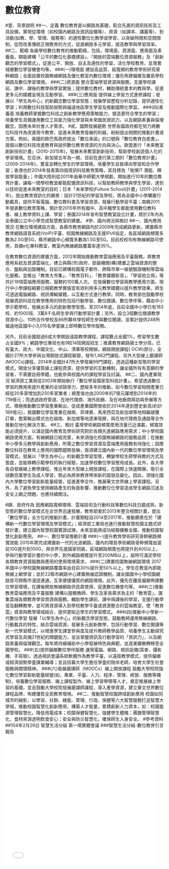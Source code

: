 # 數位教育
#壹、背景說明
##一、定義
數位教育是以網路為基礎，配合先進的資訊技術及工具設備，實現從環境（如校園內網路及資訊設備等）、資源（如課本、講義等）、到活動(如教、學、管理、服務等）的適性數位化教學或學習，以突破時間和空間限制，從而改善傳統正規教育的方式，促進網路多元學習，提高教學與學習效率。
##二、範疇
各級學校數位教育的推動範疇，包括，環境面、資源面、應用面及素養面，期能建構「公平的數位化基礎建設」、「開放的雲端數位資源服務」及「創新觀念的學習模式」，促進公平、開放、自主及適性的學習，活化學校教育，並落實城鄉數位學習機會均等。
###(一)環境面
建設高品質、超寬頻的教育學術研究骨幹網路；全面設置校園無線網路及優化教室內數位環境；優先佈建偏鄉及離島學校網路及數位學習環境。
###(二)資源面
整合雲端學習資源與服務，支援學校課前、課中、課後的教學與學習實施；提供數位教材，輔助傳統書本的教與學，促進更多元的媒體呈現及互動學習。
###(三)應用面
提供線上學習方式進修課程；發展以「學生為中心」的新觀念數位學習型態；發展學習歷程分析記錄，提供適性化學習；利用數位科技幫助弱勢與偏遠地區學生學習及推動國際化學習。
###(四)素養面
培養教師掌握數位科技之創新教學應用策略能力，營造更符合學生的學習；培養學生具備運用數位工具能力強化學習與未來國民資訊力，以及網路素養與倫理觀念，因應未來社會人才需求。
#貳、國際發展趨勢
世界各國政府都在努力將數位科技作為改進現今教育、促進未來教育發展的利器，紛紛提出相關的推動計畫或方案。例如，美國的歐巴馬政府提出「數位承諾」的口號與「數位教育白皮書」，提倡以數位科技改進教育與提供數位教育資源的方向與決心。歐盟進行「未來教室創新技術計畫」(2010-2015年)，發展未來教室創新技術，幫助學校創造個人化的學習環境。在亞洲，新加坡五年為一期，目前在進行第三期的「數位教育計畫」(2009-2014年)，豐富並轉化學生的學習環境，培養學生自我導向學習和合作學習；香港也於2014年發表第四個資訊科技教育策略，其目標為「發揮IT 潛能、釋放學習能量」；中國大陸則從2011年由華中師範大學規劃，開始進行10年的數位教育計畫，讓每一間學校教室都能配備資訊科技，以幫助教師教學與學生學習，達到以技術促進未來教室的目的；日本「未來學校(Fulture School)計畫」(2011-2014年)，提出教育資訊化的願景：設計21世紀的學習及學校，將為全國中小學購置行動載具，提供平板電腦、數位教科書及學習資源，發展行動學習平臺；南韓2011年發表數位教育策略，預計至2015年所有國中、高中職學生都能使用數位教科書、線上教學資料上課、學習；泰國2014年宣布智慧教室設立計畫，將於2年內為全泰國公立中小學完成智慧教室的建置。
#參、國內現況與檢討
##一、國內應用現況
在數位環境建設方面，各縣市教育網路均於2009年完成網路更新，建置縣市教育網路語音系統(VoIP)平臺、校園無線網路及支援IPv6協定，各區域網路頻寬多數為2.5G至5G，縣市網路中心頻寬多數為1.5G至5G。目前校校均有無線網路可使用，具備e化專科教室，教室內無線網路覆蓋率達35%。

在教育數位資源的建置方面，2012年開始推動教育雲端應用及平臺服務，將教育應用系統及資源雲端化，建立與縣(市)政府、部屬機關(構)建置之雲端資源的整合、盤點與加盟機制。目前已建構校園電子郵件、跨縣市單一帳號驗證機制等雲端化服務，並推出「教育大市集」、「教育百科」、「教育媒體影音」、「學習拍立得」等共計19項雲端應用服務，服務約100萬人次。
在發展數位學習與教學應用方面，現行中小學課程綱要已規範教學實施宜有效利用多元教學媒體以提升教學效果，師生可透過電腦網路、視訊傳輸媒體，以互動方式進行教學。同時，教育部也鼓勵學校發展資訊科技在教學應用的特色包括行動學習、數位閱讀、數位學伴等，藉由中小學示範學校，發展出多元的創新教學型態。至2014年底，目前全國中小學已有183校、約1000班、3萬8千名師生參與行動學習計畫；另外，設立3個數位閱讀教學資源中心、10所合作學校及86所夥伴學校師生參與數位閱讀，並累計提供248所偏遠地區國中小3,015名學童線上即時數位學伴服務。

另外，目前全國超過6成大學開設遠距教學課程，課程數占全國1%，修習學生數占全國9%；網路學位專班也有9校14班開設招生；推廣教育網路碩士學分班，已有臺大、政大、中國文化、中山、清華等校開辦。網路開放課程( OCW)部分，全國計27所大學參與台灣開放式課程聯盟，發布1,462門課程，另外大型線上磨課師(MOOCs)課程，2014年全國計47所大學發展99門課程，透過這種新型態的學習模式，開放分享優質線上課程資源，提供學習的互動機制，讓全國所有有意願的學習者，不需要註冊學籍，也能參與校園內的課程學習及討論。
##二、國內產業現況
經濟部工業局從2003年開始執行「數位學習國家型科技計畫」，希望透過數位學習的應用來提升產業的全球競爭力，歷經多年的推動，如今數位學習相關產業已經從20多家增加到250多家業者；總產值也由2000年的7億元躍增到2014年的719億元；而透過政府管道、在地代理商、海外拓銷、及在地廠商拜訪與參展等方式，積極推動數位學習產業輸出，促成產業國際營收於2014年達到歷史新高(約計189億元)，我國數位學習產業在越南、菲律賓、馬來西亞及新加坡等地相繼接獲訂單，整案輸出模式也在越南、新加坡等地逐漸發酵，與在地代理商及通路等合作推動在地化解決方案。
##三、檢討
臺灣學術網路頻寬使用流量已近滿載，頻寬效能必須提升，以滿足國內教育及學術研究對於各類先進網路應用需求；中小學校園網路使用方面，有線網路已經完善，未來須強化校園無線網路的服務品質；在推動中小學多元教學與創新應用，所需之數位學習資源及雲端應用服務有待強化；因應數位科技在教育上應用的國際趨勢發展，亟須建立國內新一代的數位學習環境及學習模式，發展以「學生為中心」的新觀念學習型態，轉變學校生師學與教的方式及態度，並能移轉示範學校的執行經驗，加速學校數位學習應用成長。此外，各大學各自發展線上教學課程，惟近年來大型線上開放課程，在國際上快速開展，吸引全球數百萬學生及成人學習，勢必為將來教育帶來新的面貌及變化。因此，須強化國內大學數位學習創新能量經營，促進產學合作，推展華文世界線上學習課程。另外，為了避免學生使用網路產生的負面影響，推動數位化學習造成學生網路沉迷及安全上網之問題，也應持續關注。

#肆、政府作為
因應網路寬頻環境、雲端技術及行動科技等數位科技日趨成熟，新型態的數位學習模式在全世界迅速發展，教育部爰於2013年整合相關計畫，提出「數位學習」全方位的推動計畫，計畫期程自2014至2017年，推動願景在於「建構新一代數位學習環境及學習模式」；經濟部工業局也進行推動智慧校園主題式研發計畫，建立國內智慧校園實證試煉，未來並能將成功經驗擴散全國，推動校園智慧化創新應用。
##一、數位學習推動計畫
###(一)提升教育學術研究骨幹網路頻寬效能
2015年將完成建置新一代的光波網路，國內的環島學術網路骨幹頻寬由當前10G提升到100G，與世界先進國家同級，區域網路頻寬也將提升到40G以上，參與行動學習計畫的中小學，對外網路頻寬提升至200MB以上，屆時可滿足學校各類教育資源服務與應用的使用環境需求。
###(二)建置校園無線網路環境
2017年國中小學校園無線網路覆蓋率由目前30％提升至50%以上，學生在教室內即能無線上網學習；並於22縣市網路中心建置無線認證機制，讓全國國中小學校園網路皆可跨縣市漫遊連通，互享便捷優質的網路環境。此外，優先在離島偏鄉佈建數位學習環境，在課後開放無線網路供民眾使用，促進數位機會均等。
###(三)推動教育雲端應用及平臺服務
建構以服務教師、學生及家長需求為主的「教育雲」，匯集雲端各類教育學習資源與服務，輔助學生課前、課中與課後的學習，支援行動學習及翻轉教學，並可將資源導入到學校教學平臺或資源整合的雲端教室，使「教育雲」資源與教學場域結合，提供更貼近學生的學習模式。
###(四)推動中小學新一代數位學習
發展「以學生為中心」的新觀念學習型態，鼓勵教師運用無線網路、行動載具的特性，結合雲端資源，發展多元創新教學，包括行動學習、數位閱讀等新一代學習模式，以增進學生課堂參與度及提升教師教學品質，培養學生主動探究式學習及具備21世紀的關鍵能力，並且掌握資訊及行動學習的「資訊力」，以及網路素養與倫理觀念。每年將持續補助中小學發展特色與典範，並逐漸擴散轉移至全國學校。
###(五)提供偏鄉數位學伴服務
運用電腦、網路、視訊設備(耳麥、攝影機、手寫板)，透過視訊會議系統軟體作為教學平臺，以遠距教學模式，提供偏鄉或經濟弱勢學童課業輔導；並且招募大學生擔任學童的陪伴老師，培育大學生社會服務與關懷精神。
###(六)發展磨課師（MOOCs）線上開放課程
鼓勵大學校院強化數位學習創新能量經營(如，專業、平臺、人力、程序、管理、經營、服務等機制)，培養數位學習服務、線上課程製作、線上學習帶領等人才，奠定推展線上學習的基礎。並且鼓勵大學校院發展磨課師課程，導入產學資源，建立華文世界數位課程品牌，佈建優質全民教育環境。
##二、推動智慧校園跨域創新應用
校園如同城市的縮影，以學習、社群、綠能、管理、行政、保健等六大智慧服務打造智慧大學城，推動校園智慧化創新應用，構築人才能量，累積創新人力資本，如：校園能源管理智慧化，降低用電成本；校園保健智慧化，強健學生體魄；團膳管理智慧化，食材來源透明飲食安心；安全與防災智慧化，確保師生人身安全。
#參考資料
##104年2月26日 智慧生活分組 第一場實體會議
###智慧生活分組-數位教育引言報告
<iframe src="//www.slideshare.net/slideshow/embed_code/45114142" width="476" height="400" frameborder="0" marginwidth="0" marginheight="0" scrolling="no"></iframe>
